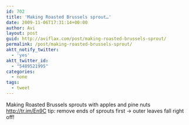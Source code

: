 ```yaml
---
id: 702
title: 'Making Roasted Brussels sprout…'
date: 2009-11-06T17:31:14+00:00
author: Avi
layout: post
guid: http://aviflax.com/post/making-roasted-brussels-sprout/
permalink: /post/making-roasted-brussels-sprout/
aktt_notify_twitter:
  - 'yes'
aktt_twitter_id:
  - "5489521995"
categories:
  - none
tags:
  - tweet
---
```

Making Roasted Brussels sprouts with apples and pine nuts <a href="http://tr.im/En9C" rel="nofollow">http://tr.im/En9C</a> tip: remove ends of sprouts first → outer leaves fall right off!